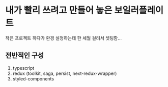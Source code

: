 # 내가 빨리 쓰려고 만들어 놓은 보일러플레이트

작은 프로젝트 하다가 환경 설정하는데 한 세월 걸려서 셋팅함...

## 전반적인 구성

1. typescript
2. redux (toolkit, saga, persist, next-redux-wrapper)
3. styled-components
